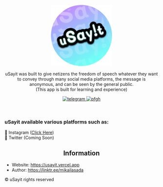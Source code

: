 <div align="center">
	<img src="uSayit.png" alt="Your image url" width="200" height="200">
</div>

<div align="center">
	<p>
		uSayit was built to give netizens the freedom of speech whatever they want to convey through many social media platforms, the message is anonymous, and can be seen by the general public. <br>
		(This app is built for learning and experience)
	</p>
	<a href="https://t.me/ItsMeAsada">
        	<img src="https://img.shields.io/badge/Chat-Telegram-blue" alt="telegram">
    	</a>
	<a href="https://github.com/Asadaaaaa">
        	<img src="https://img.shields.io/badge/Profile-Github-lightgrey" alt="pfgh">
	</a>
</div>
    <br><br>
    <h3>uSayit available various platforms such as:</h3>
    🔹 Instagram (<a href="https://www.instagram.com/usayit.id">Click Here</a>)
    <br>
    🔹 Twitter (Coming Soon)

<div align="center">
	<h2>Information</h2>
</div>

- Website: https://usayit.vercel.app <br>
- Author: https://linktr.ee/mikailasada<br>

© uSayit rights reserved
